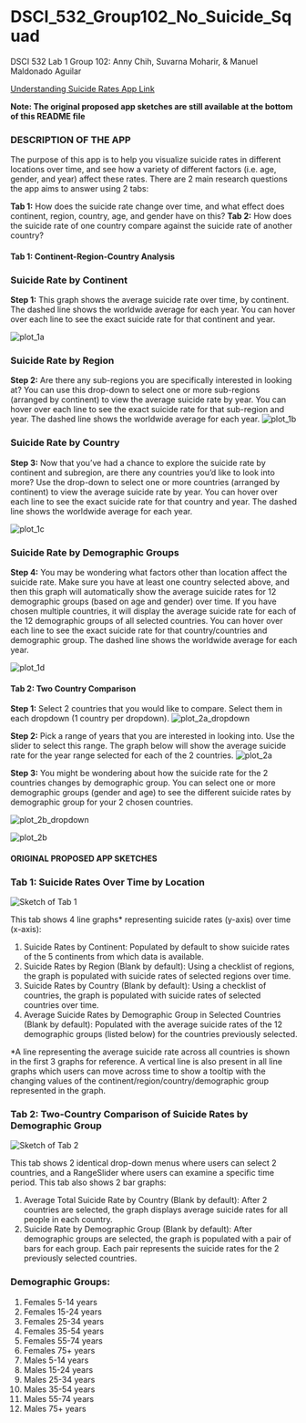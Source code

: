 # DSCI_532_Group102_No_Suicide_Squad
DSCI 532 Lab 1 Group 102: Anny Chih, Suvarna Moharir, &amp; Manuel Maldonado Aguilar

[Understanding Suicide Rates App Link](https://dsci-532-group102-milestone2.herokuapp.com/)

**Note: The original proposed app sketches are still available at the bottom of this README file** 

### DESCRIPTION OF THE APP
The purpose of this app is to help you visualize suicide rates in different locations over time, and see how a variety of different factors (i.e. age, gender, and year) affect these rates. There are 2 main research questions the app aims to answer using 2 tabs: 

**Tab 1:** How does the suicide rate change over time, and what effect does continent, region, country, age, and gender have on this?
**Tab 2:** How does the suicide rate of one country compare against the suicide rate of another country? 

#### Tab 1: Continent-Region-Country Analysis
### Suicide Rate by Continent ###
**Step 1:** This graph shows the average suicide rate over time, by continent.
The dashed line shows the worldwide average for each year.
You can hover over each line to see the exact suicide rate for that continent and year.

![plot_1a](https://github.com/UBC-MDS/DSCI_532_Group102_No_Suicide_Squad/blob/master/img/plot_1a.png)

### Suicide Rate by Region ###
**Step 2:** Are there any sub-regions you are specifically interested in looking at?
You can use this drop-down to select one or more sub-regions (arranged by continent) to view the average suicide rate by year.
You can hover over each line to see the exact suicide rate for that sub-region and year. The dashed line shows the worldwide average for each year.
![plot_1b](https://github.com/UBC-MDS/DSCI_532_Group102_No_Suicide_Squad/blob/master/img/plot_1b.png)

### Suicide Rate by Country ###
**Step 3:** Now that you’ve had a chance to explore the suicide rate by continent and subregion, are there any countries you’d like to look into more?
Use the drop-down to select one or more countries (arranged by continent) to view the average suicide rate by year.
You can hover over each line to see the exact suicide rate for that country and year. The dashed line shows the worldwide average for each year.

![plot_1c](https://github.com/UBC-MDS/DSCI_532_Group102_No_Suicide_Squad/blob/master/img/plot_1c.png)

### Suicide Rate by Demographic Groups ###
**Step 4:** You may be wondering what factors other than location affect the suicide rate.
Make sure you have at least one country selected above, and then this graph will automatically show the average suicide rates for 12 demographic groups (based on age and gender) over time.
If you have chosen multiple countries, it will display the average suicide rate for each of the 12 demographic groups of all selected countries.
You can hover over each line to see the exact suicide rate for that country/countries and demographic group. The dashed line shows the worldwide average for each year.

![plot_1d](https://github.com/UBC-MDS/DSCI_532_Group102_No_Suicide_Squad/blob/master/img/plot_1d.png)

#### Tab 2: Two Country Comparison
**Step 1:** Select 2 countries that you would like to compare. Select them in each dropdown (1 country per dropdown).
![plot_2a_dropdown](https://github.com/UBC-MDS/DSCI_532_Group102_No_Suicide_Squad/blob/master/img/plot_2a_dropdown.png)

**Step 2:** Pick a range of years that you are interested in looking into. Use the slider to select this range.
The graph below will show the average suicide rate for the year range selected for each of the 2 countries.
![plot_2a](https://github.com/UBC-MDS/DSCI_532_Group102_No_Suicide_Squad/blob/master/img/plot_2a.png)

**Step 3:** You might be wondering about how the suicide rate for the 2 countries changes by demographic group.
You can select one or more demographic groups (gender and age) to see the different suicide rates by demographic group for your 2 chosen countries.

![plot_2b_dropdown](https://github.com/UBC-MDS/DSCI_532_Group102_No_Suicide_Squad/blob/master/img/plot_2b_dropdown.png)

![plot_2b](https://github.com/UBC-MDS/DSCI_532_Group102_No_Suicide_Squad/blob/master/img/plot_2b.png)

#### ORIGINAL PROPOSED APP SKETCHES
### Tab 1: Suicide Rates Over Time by Location
![Sketch of Tab 1](https://github.com/UBC-MDS/DSCI_532_Group102_No_Suicide_Squad/blob/master/img/Dashboard_Tab1_Sketch.png)

This tab shows 4 line graphs* representing suicide rates (y-axis) over time (x-axis):
1. 	Suicide Rates by Continent: Populated by default to show suicide rates of the 5 continents from which data is available.
2. 	Suicide Rates by Region (Blank by default): Using a checklist of regions, the graph is populated with suicide rates of selected regions over time.
3. 	Suicide Rates by Country (Blank by default): Using a checklist of countries, the graph is populated with suicide rates of selected countries over time.
4. 	Average Suicide Rates by Demographic Group in Selected Countries (Blank by default): Populated with the average suicide rates of the 12 demographic groups (listed below) for the countries previously selected. 
 
*A line representing the average suicide rate across all countries is shown in the first 3 graphs for reference. A vertical line is also present in all line graphs which users can move across time to show a tooltip with the changing values of the continent/region/country/demographic group represented in the graph.
 
### Tab 2: Two-Country Comparison of Suicide Rates by Demographic Group
![Sketch of Tab 2](https://github.com/UBC-MDS/DSCI_532_Group102_No_Suicide_Squad/blob/master/img/Dashboard_Tab2_Sketch.png)

This tab shows 2 identical drop-down menus where users can select 2 countries, and a RangeSlider where users can examine a specific time period. This tab also shows 2 bar graphs:
1. 	Average Total Suicide Rate by Country (Blank by default): After 2 countries are selected, the graph displays average suicide rates for all people in each country.
2. 	Suicide Rate by Demographic Group (Blank by default): After demographic groups are selected, the graph is populated with a pair of bars for each group. Each pair represents the suicide rates for the 2 previously selected countries.
 
### Demographic Groups:
1. 	Females 5-14 years
2. 	Females 15-24 years
3. 	Females 25-34 years
4. 	Females 35-54 years
5. 	Females 55-74 years
6. 	Females 75+ years
7. 	Males 5-14 years
8. 	Males 15-24 years
9. 	Males 25-34 years
10.  Males 35-54 years
11.  Males 55-74 years
12.  Males 75+ years
